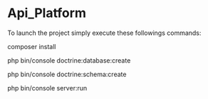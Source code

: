 # Api_Platform

To launch the project simply execute these followings commands:

composer install

php bin/console doctrine:database:create

php bin/console doctrine:schema:create

php bin/console server:run
